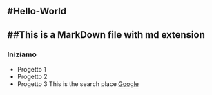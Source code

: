 #Hello-World
-----------------------------------------
##This is a MarkDown file with md extension
-----------------------------------------
### Iniziamo

* Progetto 1
* Progetto 2
* Progetto 3
This is the search place [Google](http://www.google.it)
